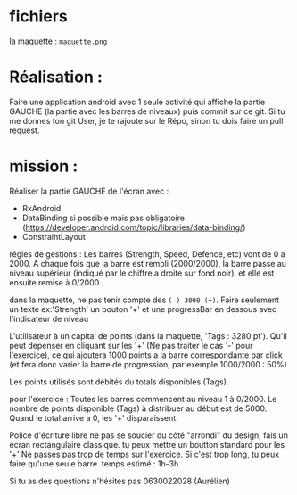 # fichiers 
la maquette : `maquette.png`

# Réalisation : 
Faire une application android avec 1 seule activité qui affiche la partie GAUCHE (la partie avec les barres de niveaux)
puis commit sur ce git. Si tu me donnes ton git User, je te rajoute sur le Répo, sinon tu dois faire un pull request.


# mission : 
Réaliser la partie GAUCHE de l'écran avec :
- RxAndroid 
- DataBinding si possible mais pas obligatoire (https://developer.android.com/topic/libraries/data-binding/)
- ConstraintLayout

régles de gestions : 
Les barres (Strength, Speed, Defence, etc) vont de 0 a 2000. A chaque fois que la barre est rempli (2000/2000), la barre passe au niveau supérieur (indiqué par le chiffre a droite sur fond noir), et elle est ensuite remise à 0/2000

dans la maquette, ne pas tenir compte des ` (-) 3000 (+) `. Faire seulement un texte ex:'Strength' un bouton '+' et une progressBar en dessous avec l'indicateur de niveau

L'utilisateur à un capital de points (dans la maquette, 'Tags : 3280 pt'). Qu'il peut depenser en cliquant sur les '+' (Ne pas traiter le cas '-' pour l'exercice), ce qui ajoutera 1000 points a la barre correspondante par click (et fera donc varier la barre de progression, par exemple 1000/2000 : 50%)

Les points utilisés sont débités du totals disponibles (Tags).

pour l'exercice : 
Toutes les barres commencent au niveau 1 à 0/2000.
Le nombre de points disponible (Tags) à distribuer au début est de 5000. Quand le total arrive a 0, les '+' disparaissent. 


Police d'écriture libre
ne pas se soucier du côté "arrondi" du design, fais un écran rectangulaire classique.
tu peux mettre un boutton standard pour les '+'
Ne passes pas trop de temps sur l'exercice. Si c'est trop long, tu peux faire qu'une seule barre.
temps estimé : 1h-3h

Si tu as des questions n'hésites pas 0630022028 (Aurélien)


